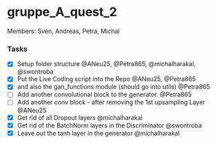 # gruppe_A_quest_2

Members: Sven, Andreas, Petra, Michal

### Tasks
- [X] Setup folder structure @ANeu25, @Petra865, @michalharakal, @swontroba
- [X] Put the Live Coding script into the Repo @ANeu25, @Petra865
- [X] and also the gan_functions module (should go into utils) @Petra865
- [ ] Add another convolutional block to the generator.  @Petra865
- [ ] Add another conv block - after removing the 1st upsampling Layer @ANeu25
- [X] Get rid of all Dropout layers @michalharakal
- [X] Get rid of the BatchNorm layers in the Discriminator @swontroba
- [X] Leave out the tanh layer in the generator @michalharakal
